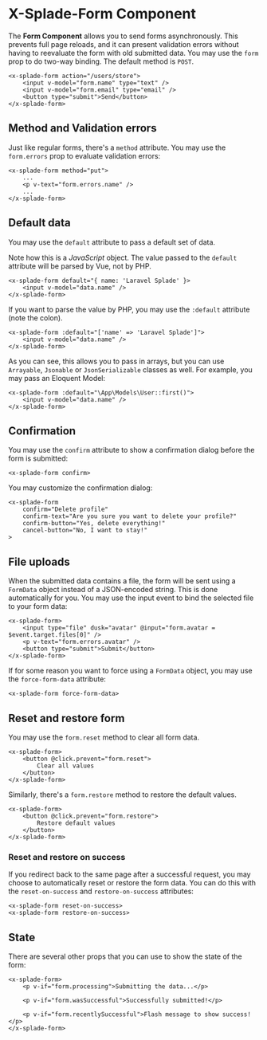 # X-Splade-Form Component

The **Form Component** allows you to send forms asynchronously. This prevents full page reloads, and it can present validation errors without having to reevaluate the form with old submitted data. You may use the `form` prop to do two-way binding. The default method is `POST`.

```blade
<x-splade-form action="/users/store">
    <input v-model="form.name" type="text" />
    <input v-model="form.email" type="email" />
    <button type="submit">Send</button>
</x-splade-form>
```

## Method and Validation errors

Just like regular forms, there's a `method` attribute. You may use the `form.errors` prop to evaluate validation errors:

```blade
<x-splade-form method="put">
    ...
    <p v-text="form.errors.name" />
    ...
</x-splade-form>
```

## Default data

You may use the `default` attribute to pass a default set of data.

Note how this is a *JavaScript* object. The value passed to the `default` attribute will be parsed by Vue, not by PHP.

```blade
<x-splade-form default="{ name: 'Laravel Splade' }>
    <input v-model="data.name" />
</x-splade-form>
```

If you want to parse the value by PHP, you may use the `:default` attribute (note the colon).

```blade
<x-splade-form :default="['name' => 'Laravel Splade']">
    <input v-model="data.name" />
</x-splade-form>
```

As you can see, this allows you to pass in arrays, but you can use `Arrayable`, `Jsonable` or `JsonSerializable` classes as well. For example, you may pass an Eloquent Model:

```blade
<x-splade-form :default="\App\Models\User::first()">
    <input v-model="data.name" />
</x-splade-form>
```

## Confirmation

You may use the `confirm` attribute to show a confirmation dialog before the form is submitted:

```blade
<x-splade-form confirm>
```

You may customize the confirmation dialog:

```blade
<x-splade-form
    confirm="Delete profile"
    confirm-text="Are you sure you want to delete your profile?"
    confirm-button="Yes, delete everything!"
    cancel-button="No, I want to stay!"
>
```

## File uploads

When the submitted data contains a file, the form will be sent using a `FormData` object instead of a JSON-encoded string. This is done automatically for you. You may use the input event to bind the selected file to your form data:

```blade
<x-splade-form>
    <input type="file" dusk="avatar" @input="form.avatar = $event.target.files[0]" />
    <p v-text="form.errors.avatar" />
    <button type="submit">Submit</button>
</x-splade-form>
```

If for some reason you want to force using a `FormData` object, you may use the `force-form-data` attribute:

```blade
<x-splade-form force-form-data>
```

## Reset and restore form

You may use the `form.reset` method to clear all form data.

```blade
<x-splade-form>
    <button @click.prevent="form.reset">
        Clear all values
    </button>
</x-splade-form>
```

Similarly, there's a `form.restore` method to restore the default values.

```blade
<x-splade-form>
    <button @click.prevent="form.restore">
        Restore default values
    </button>
</x-splade-form>
```

### Reset and restore on success

If you redirect back to the same page after a successful request, you may choose to automatically reset or restore the form data. You can do this with the `reset-on-success` and `restore-on-success` attributes:

```blade
<x-splade-form reset-on-success>
<x-splade-form restore-on-success>
```

## State

There are several other props that you can use to show the state of the form:

```blade
<x-splade-form>
    <p v-if="form.processing">Submitting the data...</p>

    <p v-if="form.wasSuccessful">Successfully submitted!</p>

    <p v-if="form.recentlySuccessful">Flash message to show success!</p>
</x-splade-form>
```